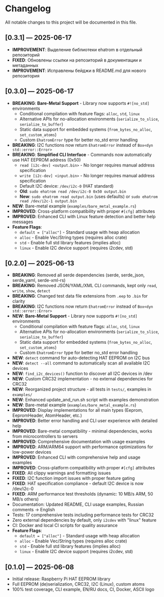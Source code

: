 # Changelog

All notable changes to this project will be documented in this file.

## [0.3.1] — 2025-06-17
- **IMPROVEMENT**: Выделение библиотеки ehatrom в отдельный репозиторий
- **FIXED**: Обновлены ссылки на репозиторий в документации и метаданных
- **IMPROVEMENT**: Исправлены бейджи в README.md для нового репозитория

## [0.3.0] — 2025-06-17
- **BREAKING**: **Bare-Metal Support** - Library now supports `#![no_std]` environments
  - Conditional compilation with feature flags: `alloc`, `std`, `linux`
  - Alternative APIs for no-allocation environments (`serialize_to_slice`, `serialize_to_buffer`)
  - Static data support for embedded systems (`from_bytes_no_alloc`, `set_custom_atoms`)
  - Custom `EhatromError` type for better no_std error handling
- **BREAKING**: I2C functions now return `EhatromError` instead of `Box<dyn std::error::Error>`
- **BREAKING**: **Simplified CLI Interface** - Commands now automatically use HAT EEPROM address (0x50)
  - `read [i2c-dev] <output.bin>` - No longer requires manual address specification
  - `write [i2c-dev] <input.bin>` - No longer requires manual address specification
  - Default I2C device: `/dev/i2c-0` (HAT standard)
  - **Old**: `sudo ehatrom read /dev/i2c-0 0x50 output.bin`
  - **New**: `sudo ehatrom read output.bin` (uses defaults) or `sudo ehatrom read /dev/i2c-1 output.bin`
- **NEW**: Bare-metal example (`examples/bare_metal_example.rs`)
- **IMPROVED**: Cross-platform compatibility with proper `#[cfg]` attributes
- **IMPROVED**: Enhanced CLI with Linux feature detection and better help messages
- **Feature Flags**: 
  - `default = ["alloc"]` - Standard usage with heap allocation
  - `alloc` - Enable Vec/String types (requires alloc crate)
  - `std` - Enable full std library features (implies alloc)
  - `linux` - Enable I2C device support (requires i2cdev, std)

## [0.2.0] — 2025-06-13
- **BREAKING**: Removed all serde dependencies (serde, serde_json, serde_yaml, serde-xml-rs)
- **BREAKING**: Removed JSON/YAML/XML CLI commands, kept only `read`, `write`, `show`, `detect`
- **BREAKING**: Changed test data file extensions from `.eep` to `.bin` for clarity
- **BREAKING**: I2C functions now return `EhatromError` instead of `Box<dyn std::error::Error>`
- **NEW**: **Bare-Metal Support** - Library now supports `#![no_std]` environments
  - Conditional compilation with feature flags: `alloc`, `std`, `linux`
  - Alternative APIs for no-allocation environments (`serialize_to_slice`, `serialize_to_buffer`)
  - Static data support for embedded systems (`from_bytes_no_alloc`, `set_custom_atoms`)
  - Custom `EhatromError` type for better no_std error handling
- **NEW**: `detect` command for auto-detecting HAT EEPROM on I2C bus
- **NEW**: `detect --all` command to automatically scan all available I2C devices
- **NEW**: `find_i2c_devices()` function to discover all I2C devices in /dev
- **NEW**: Custom CRC32 implementation - no external dependencies for CRC32
- **NEW**: Reorganized project structure - all tests in `tests/`, examples in `examples/`
- **NEW**: Enhanced update_and_run.sh script with examples demonstration
- **NEW**: Bare-metal example (`examples/bare_metal_example.rs`)
- **IMPROVED**: Display implementations for all main types (Eeprom, EepromHeader, AtomHeader, etc.)
- **IMPROVED**: Better error handling and CLI user experience with detailed help
- **IMPROVED**: Bare-metal compatibility - minimal dependencies, works from microcontrollers to servers
- **IMPROVED**: Comprehensive documentation with usage examples
- **IMPROVED**: ARM/ARM64 support with performance optimizations for low-power devices
- **IMPROVED**: Enhanced CLI with comprehensive help and usage examples
- **IMPROVED**: Cross-platform compatibility with proper `#[cfg]` attributes
- **FIXED**: All clippy warnings and formatting issues
- **FIXED**: I2C function import issues with proper feature gating
- **FIXED**: HAT specification compliance - default I2C device is now /dev/i2c-0
- **FIXED**: ARM performance test thresholds (dynamic: 10 MB/s ARM, 50 MB/s others)
- Documentation: Updated README, CLI usage examples, Russian comments → English
- Tests: 17 comprehensive tests including performance tests for CRC32
- Zero external dependencies by default, only `i2cdev` with "linux" feature
- CI: Docker and local CI scripts for quality assurance
- **Feature Flags**: 
  - `default = ["alloc"]` - Standard usage with heap allocation
  - `alloc` - Enable Vec/String types (requires alloc crate)
  - `std` - Enable full std library features (implies alloc)
  - `linux` - Enable I2C device support (requires i2cdev, std)

## [0.1.0] — 2025-06-08
- Initial release: Raspberry Pi HAT EEPROM library
- Full EEPROM (de)serialization, CRC32, I2C (Linux), custom atoms
- 100% test coverage, CLI example, EN/RU docs, CI, Docker, ASCII logo
